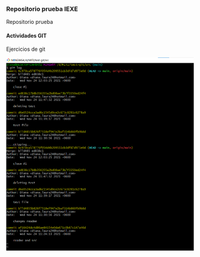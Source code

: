 ### Repositorio prueba IEXE

Repositorio prueba 

 #### Actividades GIT
 
 Ejercicios de git


![](https://github.com/dianapajonarest/master/blob/main/gitlog.png)
